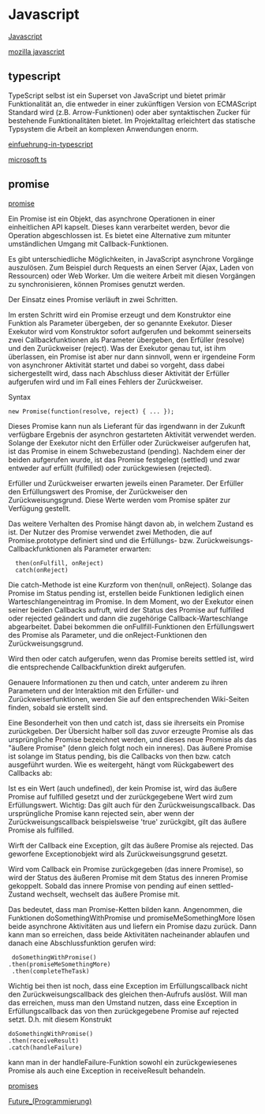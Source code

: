 # Javascript
[Javascript](http://wiki.selfhtml.org/wiki/JavaScript)

[mozilla javascript](https://developer.mozilla.org/de/docs/Web/JavaScript)

## typescript
TypeScript selbst ist ein Superset von JavaScript und bietet primär Funktionalität an, die entweder in einer zukünftigen Version von ECMAScript Standard wird (z.B. Arrow-Funktionen) oder aber syntaktischen Zucker für bestehende Funktionalitäten bietet. Im Projektalltag erleichtert das statische Typsystem die Arbeit an komplexen Anwendungen enorm.

[einfuehrung-in-typescript](https://blog.codecentric.de/2016/03/einfuehrung-in-typescript-setup-und-typsystem)

[microsoft ts](https://msdn.microsoft.com/de-de/magazine/dn890374.aspx)

## promise

[promise](http://wiki.selfhtml.org/wiki/JavaScript/Promise)

Ein Promise ist ein Objekt, das asynchrone Operationen in einer einheitlichen API kapselt. Dieses kann verarbeitet werden, bevor die Operation abgeschlossen ist. Es bietet eine Alternative zum mitunter umständlichen Umgang mit Callback-Funktionen.
  
Es gibt unterschiedliche Möglichkeiten, in JavaScript asynchrone Vorgänge auszulösen. Zum Beispiel durch Requests an einen Server (Ajax, Laden von Ressourcen) oder Web Worker. Um die weitere Arbeit mit diesen Vorgängen zu synchronisieren, können Promises genutzt werden.

Der Einsatz eines Promise verläuft in zwei Schritten.

Im ersten Schritt wird ein Promise erzeugt und dem Konstruktor eine Funktion als Parameter übergeben, der so genannte Exekutor. Dieser Exekutor wird vom Konstruktor sofort aufgerufen und bekommt seinerseits zwei Callbackfunktionen als Parameter übergeben, den Erfüller (resolve) und den Zurückweiser (reject). Was der Exekutor genau tut, ist ihm überlassen, ein Promise ist aber nur dann sinnvoll, wenn er irgendeine Form von asynchroner Aktivität startet und dabei so vorgeht, dass dabei sichergestellt wird, dass nach Abschluss dieser Aktivität der Erfüller aufgerufen wird und im Fall eines Fehlers der Zurückweiser.

Syntax

    new Promise(function(resolve, reject) { ... });

Dieses Promise kann nun als Lieferant für das irgendwann in der Zukunft verfügbare Ergebnis der asynchron gestarteten Aktivität verwendet werden. Solange der Exekutor nicht den Erfüller oder Zurückweiser aufgerufen hat, ist das Promise in einem Schwebezustand (pending). Nachdem einer der beiden aufgerufen wurde, ist das Promise festgelegt (settled) und zwar entweder auf erfüllt (fulfilled) oder zurückgewiesen (rejected).

Erfüller und Zurückweiser erwarten jeweils einen Parameter. Der Erfüller den Erfüllungswert des Promise, der Zurückweiser den Zurückweisungsgrund. Diese Werte werden vom Promise später zur Verfügung gestellt.

Das weitere Verhalten des Promise hängt davon ab, in welchem Zustand es ist. Der Nutzer des Promise verwendet zwei Methoden, die auf Promise.prototype definiert sind und die Erfüllungs- bzw. Zurückweisungs-Callbackfunktionen als Parameter erwarten:

      then(onFulfill, onReject)
      catch(onReject)

Die catch-Methode ist eine Kurzform von then(null, onReject). Solange das Promise im Status pending ist, erstellen beide Funktionen lediglich einen Warteschlangeneintrag im Promise. In dem Moment, wo der Exekutor einen seiner beiden Callbacks aufruft, wird der Status des Promise auf fulfilled oder rejected geändert und dann die zugehörige Callback-Warteschlange abgearbeitet. Dabei bekommen die onFullfill-Funktionen den Erfüllungswert des Promise als Parameter, und die onReject-Funktionen den Zurückweisungsgrund.

Wird then oder catch aufgerufen, wenn das Promise bereits settled ist, wird die entsprechende Callbackfunktion direkt aufgerufen.

Genauere Informationen zu then und catch, unter anderem zu ihren Parametern und der Interaktion mit den Erfüller- und Zurückweiserfunktionen, werden Sie auf den entsprechenden Wiki-Seiten finden, sobald sie erstellt sind.

Eine Besonderheit von then und catch ist, dass sie ihrerseits ein Promise zurückgeben. Der Übersicht halber soll das zuvor erzeugte Promise als das ursprüngliche Promise bezeichnet werden, und dieses neue Promise als das "äußere Promise" (denn gleich folgt noch ein inneres). Das äußere Promise ist solange im Status pending, bis die Callbacks von then bzw. catch ausgeführt wurden. Wie es weitergeht, hängt vom Rückgabewert des Callbacks ab:

Ist es ein Wert (auch undefined), der kein Promise ist, wird das äußere Promise auf fulfilled gesetzt und der zurückgegebene Wert wird zum Erfüllungswert. Wichtig: Das gilt auch für den Zurückweisungscallback. Das ursprüngliche Promise kann rejected sein, aber wenn der Zurückweisungscallback beispielsweise 'true' zurückgibt, gilt das äußere Promise als fulfilled.

Wirft der Callback eine Exception, gilt das äußere Promise als rejected. Das geworfene Exceptionobjekt wird als Zurückweisungsgrund gesetzt.

Wird vom Callback ein Promise zurückgegeben (das innere Promise), so wird der Status des äußeren Promise mit dem Status des inneren Promise gekoppelt. Sobald das innere Promise von pending auf einen settled-Zustand wechselt, wechselt das äußere Promise mit.

Das bedeutet, dass man Promise-Ketten bilden kann. Angenommen, die Funktionen doSomethingWithPromise und promiseMeSomethingMore lösen beide asynchrone Aktivitäten aus und liefern ein Promise dazu zurück. Dann kann man so erreichen, dass beide Aktivitäten nacheinander ablaufen und danach eine Abschlussfunktion gerufen wird:

     doSomethingWithPromise()
    .then(promiseMeSomethingMore) 
     .then(completeTheTask)

Wichtig bei then ist noch, dass eine Exception im Erfüllungscallback nicht den Zurückweisungscallback des gleichen then-Aufrufs auslöst. Will man das erreichen, muss man den Umstand nutzen, dass eine Exception in Erfüllungscallback das von then zurückgegebene Promise auf rejected setzt. D.h. mit diesem Konstrukt

    doSomethingWithPromise()
    .then(receiveResult)
    .catch(handleFailure)

kann man in der handleFailure-Funktion sowohl ein zurückgewiesenes Promise als auch eine Exception in receiveResult behandeln. 


[promises](http://www.peterkroener.de/ecmascript-6-promises/)

[Future_(Programmierung)](https://de.wikipedia.org/wiki/Future_(Programmierung))
